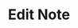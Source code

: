 ---
title: Edit Note
excerpt: Edits a note for the account.
api:
  file: lolzteam-public-api-market.json
  operationId: accountsManaging.NoteSave
deprecated: false
hidden: false
metadata:
  title: ''
  description: ''
  robots: index
next:
  description: ''
---